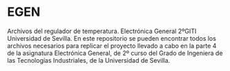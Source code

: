 # EGEN
Archivos del regulador de temperatura. Electrónica General 2ºGITI Universidad de Sevilla.
En este repositorio se pueden encontrar todos los archivos necesarios para replicar el proyecto llevado a cabo en la parte 4 de la asignatura Electrónica General, de 2º curso del Grado de Ingeniera de las Tecnologías Industriales, de la Universidad de Sevilla.
